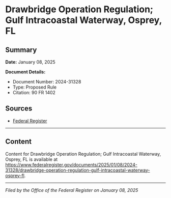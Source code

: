 # Drawbridge Operation Regulation; Gulf Intracoastal Waterway, Osprey, FL

## Summary

**Date:** January 08, 2025

**Document Details:**
- Document Number: 2024-31328
- Type: Proposed Rule
- Citation: 90 FR 1402

## Sources
- [Federal Register](https://www.federalregister.gov/documents/2025/01/08/2024-31328/drawbridge-operation-regulation-gulf-intracoastal-waterway-osprey-fl)

---

## Content

Content for Drawbridge Operation Regulation; Gulf Intracoastal Waterway, Osprey, FL is available at https://www.federalregister.gov/documents/2025/01/08/2024-31328/drawbridge-operation-regulation-gulf-intracoastal-waterway-osprey-fl.

---

*Filed by the Office of the Federal Register on January 08, 2025*
